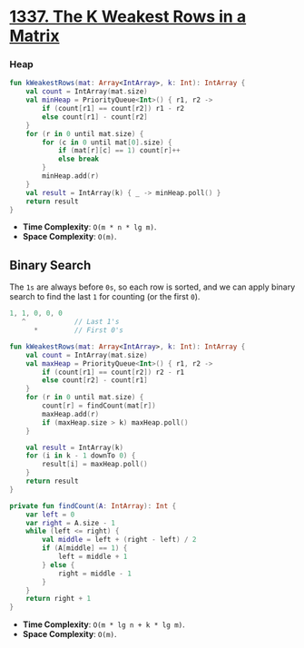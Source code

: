 # [1337. The K Weakest Rows in a Matrix](https://leetcode.com/problems/the-k-weakest-rows-in-a-matrix)

### Heap
```kotlin
fun kWeakestRows(mat: Array<IntArray>, k: Int): IntArray {
    val count = IntArray(mat.size)
    val minHeap = PriorityQueue<Int>() { r1, r2 -> 
        if (count[r1] == count[r2]) r1 - r2
        else count[r1] - count[r2]
    }
    for (r in 0 until mat.size) {
        for (c in 0 until mat[0].size) {
            if (mat[r][c] == 1) count[r]++
            else break
        }
        minHeap.add(r)
    }
    val result = IntArray(k) { _ -> minHeap.poll() }
    return result
}
```

* **Time Complexity**: `O(m * n * lg m)`.
* **Space Complexity**: `O(m)`.

## Binary Search
The `1s` are always before `0s`, so each row is sorted, and we can apply binary search to find the last `1` for counting (or the first `0`).

```js
1, 1, 0, 0, 0
   ^            // Last 1's
      *         // First 0's

```

```kotlin
fun kWeakestRows(mat: Array<IntArray>, k: Int): IntArray {
    val count = IntArray(mat.size)
    val maxHeap = PriorityQueue<Int>() { r1, r2 -> 
        if (count[r1] == count[r2]) r2 - r1
        else count[r2] - count[r1]
    }
    for (r in 0 until mat.size) {
        count[r] = findCount(mat[r])
        maxHeap.add(r)
        if (maxHeap.size > k) maxHeap.poll()
    }

    val result = IntArray(k)
    for (i in k - 1 downTo 0) {
        result[i] = maxHeap.poll()
    }
    return result
}

private fun findCount(A: IntArray): Int {
    var left = 0
    var right = A.size - 1
    while (left <= right) {
        val middle = left + (right - left) / 2
        if (A[middle] == 1) {
            left = middle + 1
        } else {
            right = middle - 1
        }
    }
    return right + 1
}
```

* **Time Complexity**: `O(m * lg n + k * lg m)`.
* **Space Complexity**: `O(m)`.